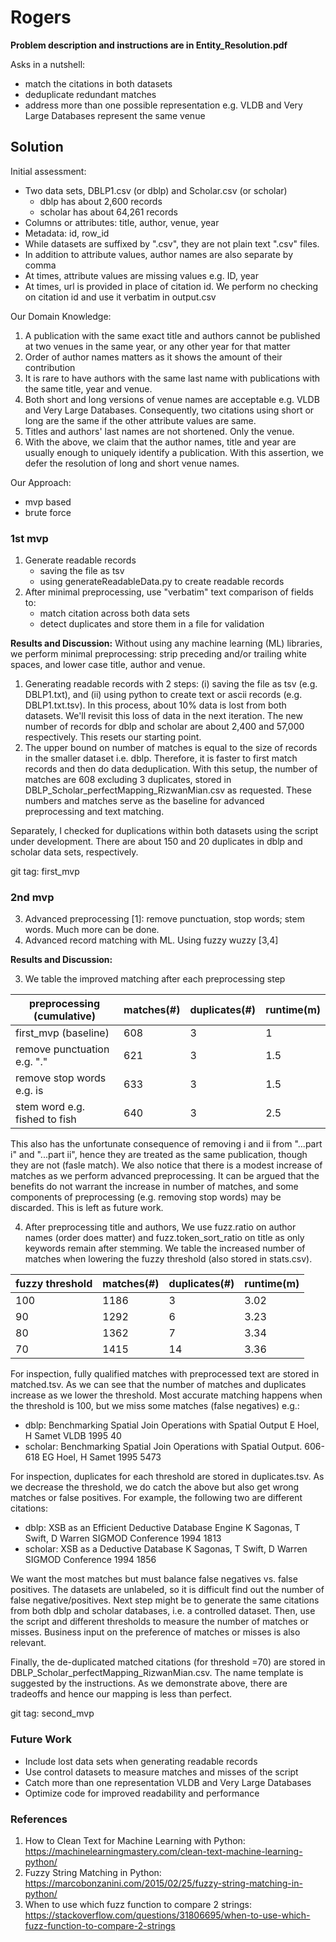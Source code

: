 # Rogers

**Problem description and instructions are in Entity_Resolution.pdf**

Asks in a nutshell: 
- match the citations in both datasets
- deduplicate redundant matches
- address more than one possible representation e.g. VLDB and Very Large Databases represent the same venue

## Solution

Initial assessment: 
- Two data sets, DBLP1.csv (or dblp) and Scholar.csv (or scholar)
	- dblp has about 2,600 records
	- scholar has about 64,261 records
- Columns or attributes: title, author, venue, year
- Metadata: id, row_id
- While datasets are suffixed by ".csv", they are not plain text ".csv" files. 
- In addition to attribute values, author names are also separate by comma
- At times, attribute values are missing values e.g. ID, year
- At times, url is provided in place of citation id. We perform no checking on citation id and use it verbatim in output.csv

Our Domain Knowledge:
1. A publication with the same exact title and authors cannot be published at two venues in the same year, or any other year for that matter
2. Order of author names matters as it shows the amount of their contribution
3. It is rare to have authors with the same last name with publications with the same title, year and venue.
4. Both short and long versions of venue names are acceptable e.g. VLDB and Very Large Databases. Consequently, two citations using short or long are the same if the other attribute values are same.
5. Titles and authors' last names are not shortened. Only the venue. 
6. With the above, we claim that the author names, title and year are usually enough to uniquely identify a publication. With this assertion, we defer the resolution of long and short venue names.

Our Approach:
- mvp based
- brute force

### 1st mvp

1. Generate readable records 
	- saving the file as tsv
	- using generateReadableData.py to create readable records 
2. After minimal preprocessing, use "verbatim" text comparison of fields to:
	- match citation across both data sets
	- detect duplicates and store them in a file for validation

**Results and Discussion:**
Without using any machine learning (ML) libraries, we perform minimal preprocessing: strip preceding and/or trailing white spaces, and lower case title, author and venue.
1. Generating readable records with 2 steps: (i) saving the file as tsv (e.g. DBLP1.txt), and (ii) using python to create text or ascii records (e.g. DBLP1.txt.tsv). In this process, about 10% data is lost from both datasets. We'll revisit this loss of data in the next iteration. The new number of records for dblp and scholar are about 2,400 and 57,000 respectively. This resets our starting point.
2. The upper bound on number of matches is equal to the size of records in the smaller dataset i.e. dblp. Therefore, it is faster to first match records and then do data deduplication. With this setup, the number of matches are 608 excluding 3 duplicates, stored in DBLP_Scholar_perfectMapping_RizwanMian.csv as requested. These numbers and matches serve as the baseline for advanced preprocessing and text matching.

Separately, I checked for duplications within both datasets using the script under development. There are about 150 and 20 duplicates in dblp and scholar data sets, respectively.

git tag: first_mvp

### 2nd mvp
3. Advanced preprocessing [1]: remove punctuation, stop words; stem words. Much more can be done.
4. Advanced record matching with ML. Using fuzzy wuzzy [3,4]

**Results and Discussion:**

3. We table the improved matching after each preprocessing step

| preprocessing (cumulative)   | matches(#) | duplicates(#) | runtime(m) |
| ---------------------------- | ---------- | ------------- | ---------- | 
| first_mvp (baseline)         | 608   		| 3      		| 1          |
| remove punctuation e.g. "."  | 621   		| 3 			| 1.5 		 |
| remove stop words e.g. is    | 633   		| 3 			| 1.5  		 |
| stem word e.g. fished to fish| 640   		| 3				| 2.5		 | 

This also has the unfortunate consequence of removing i and ii from "...part i" and "...part ii", hence they are treated as the same publication, though they are not (fasle match). We also notice that there is a modest increase of matches as we perform advanced preprocessing. It can be argued that the benefits do not warrant the increase in number of matches, and some components of preprocessing (e.g. removing stop words) may be discarded. This is left as future work.

4. After preprocessing title and authors, We use fuzz.ratio on author names (order does matter) and fuzz.token_sort_ratio on title as only keywords remain after stemming. We table the increased number of matches when lowering the fuzzy threshold (also stored in stats.csv).

| fuzzy threshold  | matches(#) | duplicates(#) | runtime(m) |
| ---------------- | ---------- | ------------- | ---------- | 
| 100 | 1186 | 3 | 3.02 |
| 90 | 1292 | 6 | 3.23 |
| 80 | 1362 | 7 | 3.34 |
| 70 | 1415 | 14| 3.36 |

For inspection, fully qualified matches with preprocessed text are stored in matched.tsv. As we can see that the number of matches and duplicates increase as we lower the threshold. Most accurate matching happens when the threshold is 100, but we miss some matches (false negatives) e.g.: 
- dblp: Benchmarking Spatial Join Operations with Spatial Output	E Hoel, H Samet	VLDB	1995	40
- scholar: Benchmarking Spatial Join Operations with Spatial Output. 606-618	EG Hoel, H Samet		1995	5473

For inspection, duplicates for each threshold are stored in duplicates.tsv. As we decrease the threshold, we do catch the above but also get wrong matches or false positives. For example, the following two are different citations:
- dblp: XSB as an Efficient Deductive Database Engine	K Sagonas, T Swift, D Warren	SIGMOD Conference	1994	1813
- scholar: XSB as a Deductive Database	K Sagonas, T Swift, D Warren	SIGMOD Conference	1994	1856

We want the most matches but must balance false negatives vs. false positives. The datasets are unlabeled, so it is difficult find out the number of false negative/positives. Next step might be to generate the same citations from both dblp and scholar databases, i.e. a controlled dataset. Then, use the script and different thresholds to measure the number of matches or misses. Business input on the preference of matches or misses is also relevant.

Finally, the de-duplicated matched citations (for threshold =70) are stored in DBLP_Scholar_perfectMapping_RizwanMian.csv. The name template is suggested by the instructions. As we demonstrate above, there are tradeoffs and hence our mapping is less than perfect.

git tag: second_mvp

### Future Work
- Include lost data sets when generating readable records
- Use control datasets to measure matches and misses of the script
- Catch more than one representation VLDB and Very Large Databases
- Optimize code for improved readability and performance

### References
1. How to Clean Text for Machine Learning with Python: https://machinelearningmastery.com/clean-text-machine-learning-python/
2. Fuzzy String Matching in Python: https://marcobonzanini.com/2015/02/25/fuzzy-string-matching-in-python/
3. When to use which fuzz function to compare 2 strings: https://stackoverflow.com/questions/31806695/when-to-use-which-fuzz-function-to-compare-2-strings


